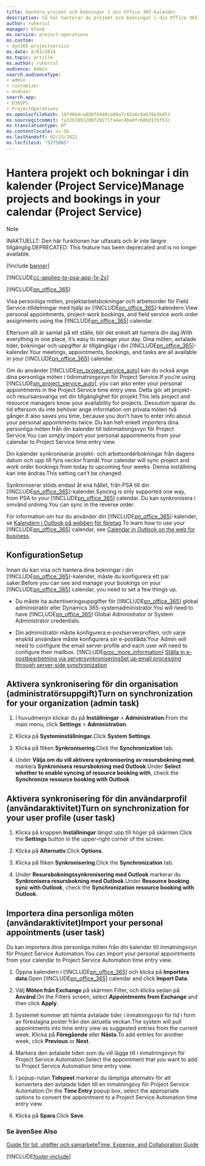 ```yaml
---
title: Hantera projekt och bokningar i din Office 365-kalender
description: Så här hanterar du projekt och bokningar i din Office 365-kalender
author: ruhercul
manager: kfend
ms.service: project-operations
ms.custom:
- dyn365-projectservice
ms.date: 8/03/2018
ms.topic: article
ms.author: ruhercul
audience: Admin
search.audienceType:
- admin
- customizer
- enduser
search.app:
- D365PS
- ProjectOperations
ms.openlocfilehash: 1df4864ca8dbf6948ca88a7c82a6c0a676e3bd53
ms.sourcegitcommit: fa32b1893286f20271fa4ec4be8fc68bd135f53c
ms.translationtype: HT
ms.contentlocale: sv-SE
ms.lasthandoff: 02/15/2021
ms.locfileid: "5275065"
---
```

# <a name="manage-projects-and-bookings-in-your-calendar-project-service"></a><span data-ttu-id="09c48-103">Hantera projekt och bokningar i din kalender (Project Service)</span><span class="sxs-lookup"><span data-stu-id="09c48-103">Manage projects and bookings in your calendar (Project Service)</span></span>

> [!Note]
> <span data-ttu-id="09c48-104">INAKTUELLT: Den här funktionen har utfasats och är inte längre tillgänglig.</span><span class="sxs-lookup"><span data-stu-id="09c48-104">DEPRECATED: This feature has been deprecated and is no longer available.</span></span>

[!include [banner](../includes/psa-now-project-operations.md)]

[!INCLUDE[cc-applies-to-psa-app-1x-2x](../includes/cc-applies-to-psa-app-1x-2x.md)]

[!INCLUDE[pn_office_365](../includes/pn-office-365.md)] 

<span data-ttu-id="09c48-105">Visa personliga möten, projektarbetsbokningar och arbetsorder för Field Service-tilldelningar med hjälp av [!INCLUDE[pn_office_365](../includes/pn-office-365.md)]-kalendern.</span><span class="sxs-lookup"><span data-stu-id="09c48-105">View personal appointments, project-work bookings, and field service work order assignments using the [!INCLUDE[pn_office_365](../includes/pn-office-365.md)] calendar.</span></span>  
  
 <span data-ttu-id="09c48-106">Eftersom allt är samlat på ett ställe, blir det enkelt att hantera din dag.</span><span class="sxs-lookup"><span data-stu-id="09c48-106">With everything in one place, it’s easy to manage your day.</span></span> <span data-ttu-id="09c48-107">Dina möten, avtalade tider, bokningar och uppgifter är tillgängliga i din [!INCLUDE[pn_office_365](../includes/pn-office-365.md)]-kalender.</span><span class="sxs-lookup"><span data-stu-id="09c48-107">Your meetings, appointments, bookings, and tasks are all available in your [!INCLUDE[pn_office_365](../includes/pn-office-365.md)] calendar.</span></span>  
  
 <span data-ttu-id="09c48-108">Om du använder [!INCLUDE[pn_project_service_auto](../includes/pn-project-service-auto.md)] kan du också ange dina personliga möten i tidinmatningsvyn för Project Service.</span><span class="sxs-lookup"><span data-stu-id="09c48-108">If you’re using [!INCLUDE[pn_project_service_auto](../includes/pn-project-service-auto.md)], you can also enter your personal appointments in the Project Service time entry view.</span></span> <span data-ttu-id="09c48-109">Detta gör att projekt- och resursansvariga vet din tillgänglighet för projekt.</span><span class="sxs-lookup"><span data-stu-id="09c48-109">This lets project and resource managers know your availability for projects.</span></span> <span data-ttu-id="09c48-110">Dessutom sparar du tid eftersom du inte behöver ange information om privata möten två gånger.</span><span class="sxs-lookup"><span data-stu-id="09c48-110">It also saves you time, because you don’t have to enter info about your personal appointments twice.</span></span> <span data-ttu-id="09c48-111">Du kan helt enkelt importera dina personliga möten från din kalender till tidinmatningsvyn för Project Service.</span><span class="sxs-lookup"><span data-stu-id="09c48-111">You can simply import your personal appointments from your calendar to Project Service time entry view.</span></span>  
  
 <span data-ttu-id="09c48-112">Din kalender synkroniserar projekt- och arbetsorderbokningar från dagens datum och upp till fyra veckor framåt.</span><span class="sxs-lookup"><span data-stu-id="09c48-112">Your calendar will sync project and work order bookings from today to upcoming four weeks.</span></span> <span data-ttu-id="09c48-113">Denna inställning kan inte ändras.</span><span class="sxs-lookup"><span data-stu-id="09c48-113">This setting can’t be changed.</span></span>  
  
 <span data-ttu-id="09c48-114">Synkroniserar stöds endast åt ena hållet, från PSA till din [!INCLUDE[pn_office_365](../includes/pn-office-365.md)]-kalender.</span><span class="sxs-lookup"><span data-stu-id="09c48-114">Syncing is only supported one way, from PSA to your [!INCLUDE[pn_office_365](../includes/pn-office-365.md)] calendar.</span></span> <span data-ttu-id="09c48-115">Du kan synkronisera i omvänd ordning.</span><span class="sxs-lookup"><span data-stu-id="09c48-115">You can sync in the reverse order.</span></span> 
  
 <span data-ttu-id="09c48-116">För information om hur du använder din [!INCLUDE[pn_office_365](../includes/pn-office-365.md)]-kalender, se [Kalendern i Outlook på webben för företag](https://support.office.com/article/Calendar-in-Outlook-on-the-web-for-business-5219c457-d1fe-4c2f-9032-1a816b88e936).</span><span class="sxs-lookup"><span data-stu-id="09c48-116">To learn how to use your [!INCLUDE[pn_office_365](../includes/pn-office-365.md)] calendar, see [Calendar in Outlook on the web for business](https://support.office.com/article/Calendar-in-Outlook-on-the-web-for-business-5219c457-d1fe-4c2f-9032-1a816b88e936).</span></span>  
  
## <a name="setup"></a><span data-ttu-id="09c48-117">Konfiguration</span><span class="sxs-lookup"><span data-stu-id="09c48-117">Setup</span></span>  
 <span data-ttu-id="09c48-118">Innan du kan visa och hantera dina bokningar i din [!INCLUDE[pn_office_365](../includes/pn-office-365.md)]-kalender, måste du konfigurera ett par saker.</span><span class="sxs-lookup"><span data-stu-id="09c48-118">Before you can see and manage your bookings on your [!INCLUDE[pn_office_365](../includes/pn-office-365.md)] calendar, you need to set a few things up.</span></span>  
  
- <span data-ttu-id="09c48-119">Du måste ha autentiseringsuppgifter för [!INCLUDE[pn_office_365](../includes/pn-office-365.md)] global administratör eller Dynamics 365-systemadministratör.</span><span class="sxs-lookup"><span data-stu-id="09c48-119">You will need to have [!INCLUDE[pn_office_365](../includes/pn-office-365.md)] Global Administrator or System Administrator credentials.</span></span>  
  
- <span data-ttu-id="09c48-120">Din administratör måste konfigurera e-postserverprofilen, och varje enskild användare måste konfigurera sin e-postlåda.</span><span class="sxs-lookup"><span data-stu-id="09c48-120">Your Admin will need to configure the email server profile and each user will need to configure their mailbox.</span></span> [!INCLUDE[proc_more_information](../includes/proc-more-information.md)] <span data-ttu-id="09c48-121">[Ställa in e-postbearbetning via serversynkronisering](https://docs.microsoft.com/dynamics365/customerengagement/on-premises/admin/set-up-server-side-synchronization-of-email-appointments-contacts-and-tasks)</span><span class="sxs-lookup"><span data-stu-id="09c48-121">[Set up email processing through server-side synchronization](https://docs.microsoft.com/dynamics365/customerengagement/on-premises/admin/set-up-server-side-synchronization-of-email-appointments-contacts-and-tasks)</span></span>  
  
## <a name="turn-on-synchronization-for-your-organization-admin-task"></a><span data-ttu-id="09c48-122">Aktivera synkronisering för din organisation (administratörsuppgift)</span><span class="sxs-lookup"><span data-stu-id="09c48-122">Turn on synchronization for your organization (admin task)</span></span>  
  
1.  <span data-ttu-id="09c48-123">I huvudmenyn klickar du på **Inställningar** > **Administration**.</span><span class="sxs-lookup"><span data-stu-id="09c48-123">From the main menu, click **Settings** > **Administration**.</span></span>  
  
2.  <span data-ttu-id="09c48-124">Klicka på **Systeminställningar.**</span><span class="sxs-lookup"><span data-stu-id="09c48-124">Click **System Settings**.</span></span>  
  
3.  <span data-ttu-id="09c48-125">Klicka på fliken **Synkronisering**.</span><span class="sxs-lookup"><span data-stu-id="09c48-125">Click the **Synchronization** tab.</span></span>  
  
4.  <span data-ttu-id="09c48-126">Under **Välja om du vill aktivera synkronisering av resursbokning med**, markera **Synkronisera resursbokning med Outlook**.</span><span class="sxs-lookup"><span data-stu-id="09c48-126">Under **Select whether to enable syncing of resource booking with**, check the **Synchronize resource booking with Outlook**.</span></span>  
  
## <a name="turn-on-synchronization-for-your-user-profile-user-task"></a><span data-ttu-id="09c48-127">Aktivera synkronisering för din användarprofil (användaraktivitet)</span><span class="sxs-lookup"><span data-stu-id="09c48-127">Turn on synchronization for your user profile (user task)</span></span>  
  
1.  <span data-ttu-id="09c48-128">Klicka på knappen **Inställningar** längst upp till höger på skärmen.</span><span class="sxs-lookup"><span data-stu-id="09c48-128">Click the **Settings** button in the upper-right corner of the screen.</span></span>  
  
2.  <span data-ttu-id="09c48-129">Klicka på **Alternativ**.</span><span class="sxs-lookup"><span data-stu-id="09c48-129">Click **Options**.</span></span>  
  
3.  <span data-ttu-id="09c48-130">Klicka på fliken **Synkronisering**.</span><span class="sxs-lookup"><span data-stu-id="09c48-130">Click the **Synchronization** tab.</span></span>  
  
4.  <span data-ttu-id="09c48-131">Under **Resursbokningssynkronisering med Outlook** markerar du **Synkronisera resursbokning med Outlook**.</span><span class="sxs-lookup"><span data-stu-id="09c48-131">Under **Resource booking sync with Outlook**, check the **Synchronization resource booking with Outlook**.</span></span>  
  
## <a name="import-your-personal-appointments-user-task"></a><span data-ttu-id="09c48-132">Importera dina personliga möten (användaraktivitet)</span><span class="sxs-lookup"><span data-stu-id="09c48-132">Import your personal appointments (user task)</span></span>  
 <span data-ttu-id="09c48-133">Du kan importera dina personliga möten från din kalender till inmatningsvyn för Project Service Automation.</span><span class="sxs-lookup"><span data-stu-id="09c48-133">You can import your personal appointments from your calendar to Project Service Automation time entry view.</span></span>  
  
1. <span data-ttu-id="09c48-134">Öppna kalendern i [!INCLUDE[pn_office_365](../includes/pn-office-365.md)] och klicka på **Importera data**.</span><span class="sxs-lookup"><span data-stu-id="09c48-134">Open [!INCLUDE[pn_office_365](../includes/pn-office-365.md)] calendar and click **Import Data**.</span></span>  
  
2. <span data-ttu-id="09c48-135">Välj **Möten från Exchange** på skärmen Filter, och klicka sedan på **Använd**.</span><span class="sxs-lookup"><span data-stu-id="09c48-135">On the Filters screen, select **Appointments from Exchange** and then click **Apply**.</span></span>  
  
3. <span data-ttu-id="09c48-136">Systemet kommer att hämta avtalade tider i inmatningsvyn för tid i form av föreslagna poster från den aktuella veckan.</span><span class="sxs-lookup"><span data-stu-id="09c48-136">The system will pull appointments into time entry view as suggested entries from the current week.</span></span> <span data-ttu-id="09c48-137">Klicka på **Föregående** eller **Nästa**.</span><span class="sxs-lookup"><span data-stu-id="09c48-137">To add entries for another week, click **Previous** or **Next**.</span></span>  
  
4. <span data-ttu-id="09c48-138">Markera den avtalade tiden som du vill lägga till i inmatningsvyn för Project Service Automation.</span><span class="sxs-lookup"><span data-stu-id="09c48-138">Select the appointment that you want to add to Project Service Automation time entry view.</span></span>  
  
5. <span data-ttu-id="09c48-139">I popup-rutan **Tidspost** markerar du lämpliga alternativ för att konvertera den avtalade tiden till en inmatningsvy för Project Service Automation.</span><span class="sxs-lookup"><span data-stu-id="09c48-139">On the **Time Entry** popup box, select the appropriate options to convert the appointment to a Project Service Automation time entry view.</span></span>  
  
6. <span data-ttu-id="09c48-140">Klicka på **Spara**.</span><span class="sxs-lookup"><span data-stu-id="09c48-140">Click **Save**.</span></span>  
  
### <a name="see-also"></a><span data-ttu-id="09c48-141">Se även</span><span class="sxs-lookup"><span data-stu-id="09c48-141">See Also</span></span>  
 [<span data-ttu-id="09c48-142">Guide för tid, utgifter och samarbete</span><span class="sxs-lookup"><span data-stu-id="09c48-142">Time, Expense, and Collaboration Guide</span></span>](../psa/time-expense-collaboration-guide.md)


[!INCLUDE[footer-include](../includes/footer-banner.md)]
